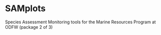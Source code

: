 # SAMplots
Species Assessment Monitoring tools for the Marine Resources Program at ODFW (package 2 of 3)
